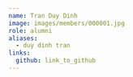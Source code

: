 ```yaml
---
name: Tran Duy Dinh 
image: images/members/000001.jpg 
role: alumni
aliases:
  - duy dinh tran
links:
  github: link_to_github 
---
```

